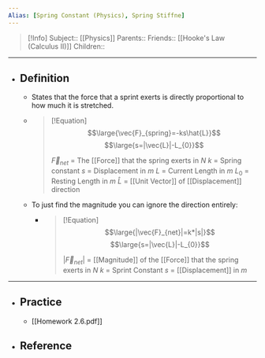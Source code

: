```yaml
---
Alias: [Spring Constant (Physics), Spring Stiffne]
---
```

> [!Info]
> Subject:: [[Physics]]
> Parents:: 
> Friends:: [[Hooke's Law (Calculus II)]]
> Children:: 
---
- ## Definition
	- States that the force that a sprint exerts is directly proportional to how much it is stretched.
	- > [!Equation]
	  > $$\large{\vec{F}_{spring}=-ks\hat{L}}$$
	  >$$\large{s=|\vec{L}|-L_{0}}$$
	  >
	  >$\vec{F}_{net}$ = The [[Force]] that the spring exerts in $N$
	  >$k$ = Spring constant
	  >$s$ = Displacement in $m$
	  >$L$ = Current Length in $m$
	  >$L_{0}$ = Resting Length in $m$
	  >$\hat{L}$ = [[Unit Vector]] of [[Displacement]] direction
	- To just find the magnitude you can ignore the direction entirely:
		- > [!Equation]
		  > $$\large{|\vec{F}_{net}|=k*|s|}$$
		  > $$\large{s=|\vec{L}|-L_{0}}$$
		  > 
		  > $|\vec{F}_{net}|$ = [[Magnitude]] of the [[Force]] that the spring exerts in $N$
		  > $k$ = Sprint Constant
		  > $s$ = [[Displacement]] in $m$
---
- ## Practice
	- [[Homework 2.6.pdf]]
- ## Reference